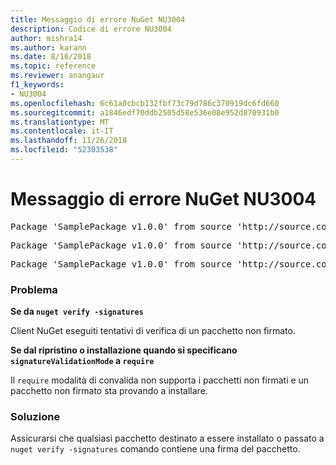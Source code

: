 ```yaml
---
title: Messaggio di errore NuGet NU3004
description: Codice di errore NU3004
author: mishra14
ms.author: karann
ms.date: 8/16/2018
ms.topic: reference
ms.reviewer: anangaur
f1_keywords:
- NU3004
ms.openlocfilehash: 6c61a0cbcb132fbf73c79d786c370919dc6fd660
ms.sourcegitcommit: a1846edf70ddb2505d58e536e08e952d870931b0
ms.translationtype: MT
ms.contentlocale: it-IT
ms.lasthandoff: 11/26/2018
ms.locfileid: "52303538"
---
```

# <a name="nuget-error-nu3004"></a>Messaggio di errore NuGet NU3004

<pre>Package 'SamplePackage v1.0.0' from source 'http://source.com/index.json': The package is not signed.</pre>
<pre>Package 'SamplePackage v1.0.0' from source 'http://source.com/index.json': signatureValidationMode is set to require, so packages are allowed only if signed by trusted signers; however, this package is unsigned.</pre>
<pre>Package 'SamplePackage v1.0.0' from source 'http://source.com/index.json': This repository indicated that all its packages are repository signed; however, this package is unsigned.</pre>

### <a name="issue"></a>Problema

**Se da `nuget verify -signatures`**

Client NuGet eseguiti tentativi di verifica di un pacchetto non firmato.

**Se dal ripristino o installazione quando si specificano `signatureValidationMode` a `require`**

Il `require` modalità di convalida non supporta i pacchetti non firmati e un pacchetto non firmato sta provando a installare.

### <a name="solution"></a>Soluzione

Assicurarsi che qualsiasi pacchetto destinato a essere installato o passato a `nuget verify -signatures` comando contiene una firma del pacchetto.
